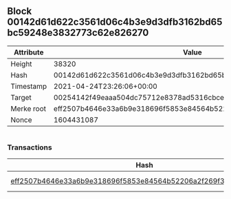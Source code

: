 ## Block 00142d61d622c3561d06c4b3e9d3dfb3162bd65bc59248e3832773c62e826270

Attribute | Value
--- | ---
Height | 38320
Hash | 00142d61d622c3561d06c4b3e9d3dfb3162bd65bc59248e3832773c62e826270
Timestamp | 2021-04-24T23:26:06+00:00
Target | 00254142f49eaaa504dc75712e8378ad5316cbcead634704b3734b6271167cc4
Merke root | eff2507b4646e33a6b9e318696f5853e84564b52206a2f269f37cca92a6575f0
Nonce | 1604431087

```

```

### Transactions

Hash | Amount
--- | ---
[eff2507b4646e33a6b9e318696f5853e84564b52206a2f269f37cca92a6575f0](eff2507b4646e33a6b9e318696f5853e84564b52206a2f269f37cca92a6575f0.md) | 10.00000000 SKEPTI 
